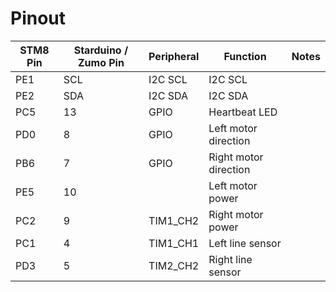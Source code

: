 # Pinout

| STM8 Pin | Starduino / Zumo Pin | Peripheral | Function              | Notes |
| -------- | -------------------- | ---------- | --------------------- | ----- |
| PE1      | SCL                  | I2C SCL    | I2C SCL               |
| PE2      | SDA                  | I2C SDA    | I2C SDA               |
| PC5      | 13                   | GPIO       | Heartbeat LED         |
| PD0      | 8                    | GPIO       | Left motor direction  |
| PB6      | 7                    | GPIO       | Right motor direction |
| PE5      | 10                   |            | Left motor power      |
| PC2      | 9                    | TIM1_CH2   | Right motor power     |
| PC1      | 4                    | TIM1_CH1   | Left line sensor      |
| PD3      | 5                    | TIM2_CH2   | Right line sensor     |
